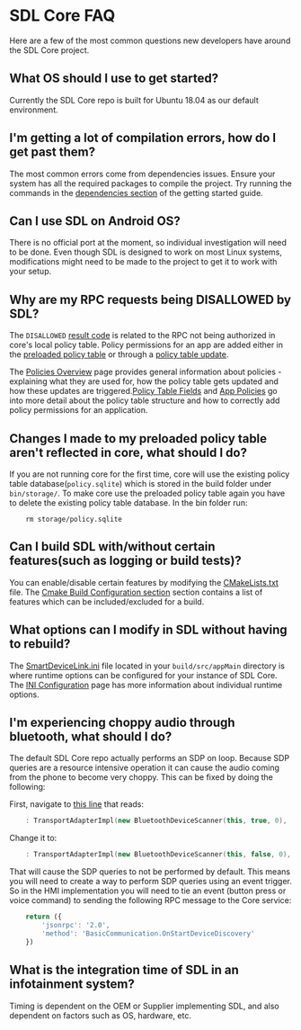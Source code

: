 # SDL Core FAQ

Here are a few of the most common questions new developers have around the SDL Core project. 

## What OS should I use to get started?
Currently the SDL Core repo is built for Ubuntu 18.04 as our default environment.

## I'm getting a lot of compilation errors, how do I get past them?
The most common errors come from dependencies issues. Ensure your system has all the required packages to compile the project. Try running the commands in the [dependencies section](../getting-started/install-and-run/#dependencies) of the getting started guide.

## Can I use SDL on Android OS?

There is no official port at the moment, so individual investigation will need to be done. Even though SDL is designed to work on most Linux systems, modifications might need to be made to the project to get it to work with your setup.

## Why are my RPC requests being DISALLOWED by SDL?

The `DISALLOWED` [result code](https://smartdevicelink.com/en/guides/sdl-overview-guides/rpc-spec/#result) is related to the RPC not being authorized in core's local policy table. Policy permissions for an app are added either in the [preloaded policy table](https://github.com/smartdevicelink/sdl_core/blob/master/src/appMain/sdl_preloaded_pt.json) or through a [policy table update](https://smartdevicelink.com/en/guides/sdl-overview-guides/policies/overview/#policy-table-updates).

The [Policies Overview](https://smartdevicelink.com/en/guides/sdl-overview-guides/policies/overview/) page provides general information about policies - explaining what they are used for, how the policy table gets updated and how these updates are triggered.[Policy Table Fields](https://smartdevicelink.com/en/guides/sdl-overview-guides/policies/policy-fields/) and [App Policies](https://smartdevicelink.com/en/guides/sdl-overview-guides/policies/app-policies/) go into more detail about the policy table structure and how to correctly add policy permissions for an application.

## Changes I made to my preloaded policy table aren't reflected in core, what should I do?

If you are not running core for the first time, core will use the existing policy table database(`policy.sqlite`) which is stored in the build folder under `bin/storage/`. To make core use the preloaded policy table again you have to delete the existing policy table database. In the bin folder run:

```shell
    rm storage/policy.sqlite
```

## Can I build SDL with/without certain features(such as logging or build tests)?

You can enable/disable certain features by modifying the [CMakeLists.txt](https://github.com/smartdevicelink/sdl_core/blob/master/CMakeLists.txt) file. The [Cmake Build Configuration section](../getting-started/install-and-run/#cmake-build-configuration) section contains a list of features which can be included/excluded for a build.

## What options can I modify in SDL without having to rebuild?

The [SmartDeviceLink.ini](https://github.com/smartdevicelink/sdl_core/blob/master/src/appMain/smartDeviceLink.ini) file located in your `build/src/appMain` directory is where runtime options can be configured for your instance of SDL Core. The [INI Configuration](../getting-started/ini-configuration) page has more information about individual runtime options.

## I'm experiencing choppy audio through bluetooth, what should I do?
The default SDL Core repo actually performs an SDP on loop. Because SDP queries are a resource intensive operation it can cause the audio coming from the phone to become very choppy. This can be fixed by doing the following:

First, navigate to [this line](https://github.com/smartdevicelink/sdl_core/blob/master/src/components/transport_manager/src/bluetooth/bluetooth_transport_adapter.cc#L61) that reads:

```c++
    : TransportAdapterImpl(new BluetoothDeviceScanner(this, true, 0),
```

Change it to:

```c++
    : TransportAdapterImpl(new BluetoothDeviceScanner(this, false, 0),
```
That will cause the SDP queries to not be performed by default. This means you will need to create a way to perform SDP queries using an event trigger. So in the HMI implementation you will need to tie an event (button press or voice command) to sending the following RPC message to the Core service:

```javascript
    return ({
        'jsonrpc': '2.0',
        'method': 'BasicCommunication.OnStartDeviceDiscovery'
    })
```
## What is the integration time of SDL in an infotainment system?
Timing is dependent on the OEM or Supplier implementing SDL, and also dependent on factors such as OS, hardware, etc.
